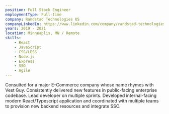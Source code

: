 ```yaml
---
position: Full Stack Engineer
employmentType: Full-time
company: Randstad Technologies US
companyLinkedIn: https://www.linkedin.com/company/randstad-technologies-us/
years: 2019 - 2021
location: Minneaplis, MN / Remote
skills:
    - React
    - JavaScript
    - CSS/LESS
    - Node.js
    - Express
    - SSO
    - Agile
---
```

Consulted for a major E-Commerce company whose name rhymes with Vest Guy. Consistently delivered new features in public-facing enterprise codebase. Lead developer on multiple sprints. Developed internal-facing modern React/Typescript application and coordinated with multiple teams to provision new backend resources and integrate SSO.